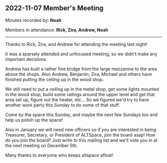## 2022-11-07 Member's Meeting

Minutes recorded by: **Noah**

Members in attendance: **Rick, Zira, Andrew, Noah**

---

Thanks to Rick, Zira, and Andrew for attending the meeting last night!

It was a sparsely attended and unfocused meeting, so we didn't make any important decisions.

Andrew has built a rather fine bridge from the large mezzanine to the area above the shops. Also Andrew, Benjamin, Zira, Michael and others have finished putting the ceiling up in the wood shop.

We still need to put a ceiling up in the metal shop, get some lights mounted in the wood shop, build some railings around the upper level and get that area set up, figure out the heater, etc... So we figured we'd try to have another work party this Sunday to do some of that stuff.

Come by the space this Sunday, and maybe the next few Sundays too and help us polish up the space!

Also in January we will need new officers so if you are interested in being Treasurer, Secretary, or President of ALTSpace, join the board asap! How do you join the board? Just write to this mailing list and we'll vote you in at the next meeting on December 5th.

Many thanks to everyone who keeps altspace afloat!
